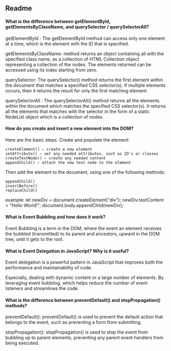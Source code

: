 
## Readme

#### What is the difference between getElementById, getElementsByClassName, and querySelector / querySelectorAll?

getElementById :
The getElementById method can access only one element at a time, which is the element with the ID that is specified.

getElementsByClassName: 
method returns an object containing all with the specified class name, as a collection of HTML Collection object representing a collection of the nodes. The elements returned can be accessed using its index starting from zero.

querySelector: The querySelector() method returns the first element within the document that matches a specified CSS selector(s). If multiple elements occurs, then it returns the result for only the first matching element.


querySelectorAll : 
The querySelectorAll() method returns all the elements within the document which matches the specified CSS selector(s). It returns all the elements that matches with the selector in the form of a static NodeList object which is a collection of nodes. 
#### How do you create and insert a new element into the DOM?

Here are the basic steps. Create and populate the element:

    createElement() — create a new element
    setAttribute() — set any needed attributes, such as ID's or classes
    createTextNode() — create any needed content
    appendChild() — attach the new text node to the element
Then add the element to the document, using one of the following methods:

    appendChild()
    insertBefore()
    replaceChild()

example: 
let newDiv = document.createElement("div"); 
newDiv.textContent = "Hello World!";
document.body.appendChild(newDiv);


#### What is Event Bubbling and how does it work? 

Event Bubbling is a term in the DOM, where the event an element receives the bubbled (transmitted) to its parent and ancestors, upward in the DOM tree, until it gets to the root.



#### What is Event Delegation in JavaScript? Why is it useful?

Event delegation is a powerful pattern in JavaScript that improves both the performance and maintainability of code. 

Especially, dealing with dynamic content or a large number of elements. By leveraging event bubbling, which helps reduce the number of event listeners and streamlines the code.

#### What is the difference between preventDefault() and stopPropagation() methods?

preventDefault(): preventDefault() is used to prevent the default action that belongs to the event, such as preventing a form from submitting. 

stopPropagation(): stopPropagation() is used to stop the event from bubbling up to parent elements, preventing any parent event handlers from being executed.
